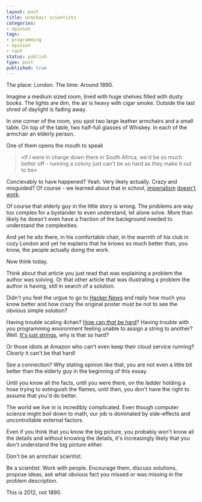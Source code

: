 ```yaml
---
layout: post
title: armchair scientists
categories:
- opinion
tags:
- programming
- opinion
- rant
status: publish
type: post
published: true
---
```



The place: London. The time: Around 1890.

Imagine a medium sized room, lined with huge shelves filled with dusty
books. The lights are dim, the air is heavy with cigar smoke. Outside
the last shred of daylight is fading away.

In one corner of the room, you spot two large leather armchairs and a
small table. On top of the table, two half-full glasses of Whiskey. In
each of the armchair an elderly person.

One of them opens the mouth to speak

> «If *I* were in charge down there in South Africa, we'd be so much
> better off - running a colony just can't be so hard as they make it
> out to be»

Concievably to have happened? Yeah. Very likely actually. Crazy and
misguided? Of course - we learned about that in school,
[imperialism](http://en.wikipedia.org/wiki/Imperialism)
[doesn't](http://en.wikipedia.org/wiki/World_War_I)
[work](http://en.wikipedia.org/wiki/World_War_II).

Of course that elderly guy in the little story is wrong. The problems
are way too complex for a bystander to even understand, let alone
solve. More than likely he doesn't even have a fraction of the
background needed to understand the complexities.

And yet he sits there, in his comfortable chair, in the warmth of his
club in cozy London and yet he explains that he knows so much better
than, you know, the people actually doing the work.

Now think today.

Think about that article you just read that was explaining a problem
the author was solving. Or that other article that was illustrating a
problem the author is having, still in search of a solution.

Didn't you feel the urgue to go to [Hacker News](http://news.ycombinator.com)
and reply how much you know better and how crazy the original poster
must be not to see the obvious simple solution?

Having trouble scaling 4chan? [How can *that* be hard](http://news.ycombinator.com/item?id=4206544)?
Having trouble with you programming environment feeling unable to assign a string to another?
Well. [It's just strings](https://raw.github.com/candlerb/string19/47b0cba0a2047eca0612b4e24a540f011cf2cac3/soapbox.rb), why is that so hard?

Or those idiots at Amazon who can't even keep their cloud service
running? *Clearly* it can't be that hard!

See a connection? Why stating opinion like that, you are not even a
little bit better than the elderly guy in the beginning of this essay.

Until you know all the facts, until you were there, on the ladder
holding a hose trying to extinguish the flames, until then, you don't
have the right to assume that you'd do better.

The world we live in is incredibly complicated. Even though computer
science might boil down to math, our job is dominated by side-effects
and uncontrollable external factors.

Even if you think that you know the big picture, you probably won't
know all the details and without knowing the details, it's
increasingly likely that you don't understand the big picture either.

Don't be an armchair scientist.

Be a scientist. Work with people. Encourage them, discuss solutions,
propose ideas, ask what obvious fact you missed or was missing in the
problem description.

This is 2012, not 1890.